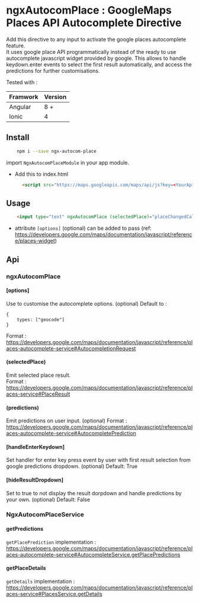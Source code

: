# ngxAutocomPlace : GoogleMaps Places API Autocomplete Directive

Add this directive to any input to activate the google places autocomplete feature.  
It uses google place API programmatically instead of the ready to use autocomplete javascript widget provided by google. This allows to handle keydown.enter events to select the first result automatically, and access the predictions for further customisations.

Tested with :	

| Framwork | Version |
| -------- | -------- |
| Angular  | 8 +   |
| Ionic    | 4 |

## Install
```sh
    npm i --save ngx-autocom-place
```
import `NgxAutocomPlaceModule` in your app module.

- Add this to index.html
```html
      <script src="https://maps.googleapis.com/maps/api/js?key=<YourApiKey>&libraries=places&language=en"></script>
```

## Usage

```html
    <input type="text" ngxAutocomPlace (selectedPlace)="placeChangedCallback($event)"/>
```
- attribute `[options]` (optional) can be added to pass (ref: https://developers.google.com/maps/documentation/javascript/reference/places-widget)

## Api
### ngxAutocomPlace
#### [options]
Use to customise the autocomplete options. (optional)
Default to :
```
{
    types: ["geocode"]
}
```
Format : https://developers.google.com/maps/documentation/javascript/reference/places-autocomplete-service#AutocompletionRequest

#### (selectedPlace)
Emit selected place result.  
Format : https://developers.google.com/maps/documentation/javascript/reference/places-service#PlaceResult

#### (predictions)
Emit predictions on user input. (optional)
Format : https://developers.google.com/maps/documentation/javascript/reference/places-autocomplete-service#AutocompletePrediction

#### [handleEnterKeydown]
Set handler for enter key press event by user with first result selection from google predictions dropdown. (optional)
Default: True

#### [hideResultDropdown]
Set to true to not display the result dorpdown and handle predictions by your own. (optional)
Default: False

### NgxAutocomPlaceService
#### getPredictions
`getPlacePrediction` implementation : https://developers.google.com/maps/documentation/javascript/reference/places-autocomplete-service#AutocompleteService.getPlacePredictions

#### getPlaceDetails
`getDetails` implementation : https://developers.google.com/maps/documentation/javascript/reference/places-service#PlacesService.getDetails